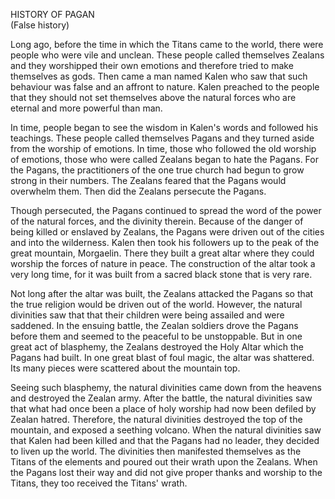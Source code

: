 HISTORY OF PAGAN  
(False history)  
  
Long ago, before the time in which the Titans came to the world, there were people who were vile and unclean. These people called themselves Zealans and they worshipped their own emotions and therefore tried to make themselves as gods. Then came a man named Kalen who saw that such behaviour was false and an affront to nature. Kalen preached to the people that they should not set themselves above the natural forces who are eternal and more powerful than man.  
  
In time, people began to see the wisdom in Kalen's words and followed his teachings. These people called themselves Pagans and they turned aside from the worship of emotions. In time, those who followed the old worship of emotions, those who were called Zealans began to hate the Pagans. For the Pagans, the practitioners of the one true church had begun to grow strong in their numbers. The Zealans feared that the Pagans would overwhelm them. Then did the Zealans persecute the Pagans.  
  
Though persecuted, the Pagans continued to spread the word of the power of the natural forces, and the divinity therein. Because of the danger of being killed or enslaved by Zealans, the Pagans were driven out of the cities and into the wilderness. Kalen then took his followers up to the peak of the great mountain, Morgaelin. There they built a great altar where they could worship the forces of nature in peace. The construction of the altar took a very long time, for it was built from a sacred black stone that is very rare.  
  
Not long after the altar was built, the Zealans attacked the Pagans so that the true religion would be driven out of the world. However, the natural divinities saw that that their children were being assailed and were saddened. In the ensuing battle, the Zealan soldiers drove the Pagans before them and seemed to the peaceful to be unstoppable. But in one great act of blasphemy, the Zealans destroyed the Holy Altar which the Pagans had built. In one great blast of foul magic, the altar was shattered. Its many pieces were scattered about the mountain top.  
  
Seeing such blasphemy, the natural divinities came down from the heavens and destroyed the Zealan army. After the battle, the natural divinities saw that what had once been a place of holy worship had now been defiled by Zealan hatred. Therefore, the natural divinities destroyed the top of the mountain, and exposed a seething volcano. When the natural divinities saw that Kalen had been killed and that the Pagans had no leader, they decided to liven up the world. The divinities then manifested themselves as the Titans of the elements and poured out their wrath upon the Zealans. When the Pagans lost their way and did not give proper thanks and worship to the Titans, they too received the Titans' wrath. 